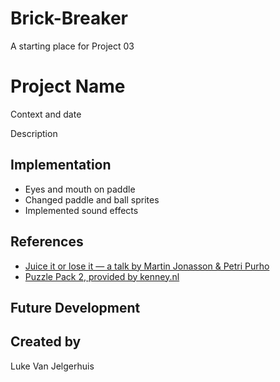 # Brick-Breaker

A starting place for Project 03


# Project Name
Context and date

Description

## Implementation
* Eyes and mouth on paddle
* Changed paddle and ball sprites
* Implemented sound effects

## References
* [Juice it or lose it — a talk by Martin Jonasson & Petri Purho](https://www.youtube.com/watch?v=Fy0aCDmgnxg)
* [Puzzle Pack 2, provided by kenney.nl](https://kenney.nl/assets/puzzle-pack-2)
## Future Development

## Created by
Luke Van Jelgerhuis
